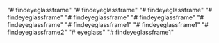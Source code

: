 "# findeyeglassframe" 
"# findeyeglassframe" 
"# findeyeglassframe" 
"# findeyeglassframe" 
"# findeyeglassframe" 
"# findeyeglassframe" 
"# findeyeglassframe" 
"# findeyeglassframe1" 
"# findeyeglassframe1" 
"# findeyeglassframe2" 
"# eyeglass" 
"# findeyeglassframe1" 
